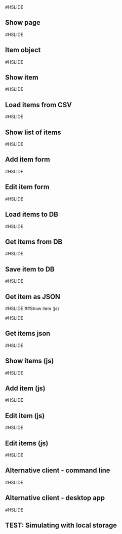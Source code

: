 #HSLIDE
## Show page

#HSLIDE
## Item object

#HSLIDE
## Show item

#HSLIDE
## Load items from CSV

#HSLIDE
## Show list of items

#HSLIDE
## Add item form

#HSLIDE
## Edit item form

#HSLIDE
## Load items to DB

#HSLIDE
## Get items from DB

#HSLIDE
## Save item to DB

#HSLIDE
## Get item as JSON

#HSLIDE
##Show item (js)

#HSLIDE
## Get items json

#HSLIDE
## Show items (js)

#HSLIDE
## Add item (js)

#HSLIDE
## Edit item (js)

#HSLIDE
## Edit items (js)

#HSLIDE
## Alternative client - command line

#HSLIDE
## Alternative client - desktop app

#HSLIDE
## TEST: Simulating with local storage